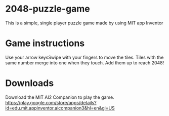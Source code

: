 # 2048-puzzle-game

This is a simple, single player puzzle game made by using MIT app Inventor 

 # Game instructions 
 Use your arrow keysSwipe with your fingers to move the tiles. Tiles with the same number merge into one when they touch. Add them up to reach 2048!

 # Downloads 
  Download the MIT AI2 Companion to play the game.
  https://play.google.com/store/apps/details?id=edu.mit.appinventor.aicompanion3&hl=en&gl=US
